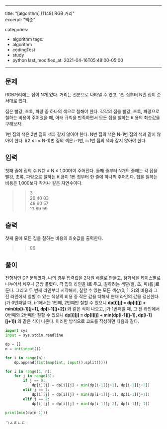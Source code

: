 
---
title:  "[algorithm] [1149] RGB 거리"  
excerpt: "백준"

categories:
  - algorithm
tags:
  - algorithm
  - codingTest
  - study
  - python
last_modified_at: 2021-04-16T05:48:00-05:00
---

## 문제
RGB거리에는 집이 N개 있다. 거리는 선분으로 나타낼 수 있고, 1번 집부터 N번 집이 순서대로 있다.

집은 빨강, 초록, 파랑 중 하나의 색으로 칠해야 한다. 각각의 집을 빨강, 초록, 파랑으로 칠하는 비용이 주어졌을 때, 아래 규칙을 만족하면서 모든 집을 칠하는 비용의 최솟값을 구해보자.

1번 집의 색은 2번 집의 색과 같지 않아야 한다.
N번 집의 색은 N-1번 집의 색과 같지 않아야 한다.
i(2 ≤ i ≤ N-1)번 집의 색은 i-1번, i+1번 집의 색과 같지 않아야 한다.

## 입력
첫째 줄에 집의 수 N(2 ≤ N ≤ 1,000)이 주어진다. 둘째 줄부터 N개의 줄에는 각 집을 빨강, 초록, 파랑으로 칠하는 비용이 1번 집부터 한 줄에 하나씩 주어진다. 집을 칠하는 비용은 1,000보다 작거나 같은 자연수이다.

>> 3  
26 40 83   
49 60 57  
13 89 99  

## 출력
첫째 줄에 모든 집을 칠하는 비용의 최솟값을 출력한다.

>> 96

## 풀이
전형적인 DP 문제였다. 나의 경우 입력값을 2차원 배열로 만들고, 점화식을 케이스별로 나누어서 세우니 금방 풀렸다. 각 집의 라인을 i로 두고, 칠하려는 색깔(빨, 초, 파)를 j로 둔다. 그리고 두 번째 라인부터 시작해서, 칠할 수 있는 모든 색상(0, 1, 2)의 비용과 그 전 라인에서 칠할 수 있는 색상의 비용 중 작은 값을 더해서 현재 라인의 값을 갱신한다.  
j가 0번째일 때, i-1에서는 1번째, 2번째만 칠할 수 있으니 **dp[i][j] = dp[i][j] + min(dp[i-1][j+1], dp[i-1][j+2])** 와 같은 식이 나오고, j가 1번째일 때, 그 전 라인에서 0번째와 2번째만 칠할 수 있으니 **dp[i][j] = dp[i][j] + min(dp[i-1][j-1], dp[i-1][j+1])** 와 같은 식이 나온다. 이러한 방식으로 코드를 작성하면 다음과 같다.

~~~python
import sys
input = sys.stdin.readline

dp = []
n = int(input())

for i in range(n):
    dp.append(list(map(int, input().split())))

for i in range(1, n):
    for j in range(3):
        if j == 0:
            dp[i][j] = dp[i][j] + min(dp[i-1][j+1], dp[i-1][j+2])
        elif j == 1:
            dp[i][j] = dp[i][j] + min(dp[i-1][j-1], dp[i-1][j+1])
        elif j == 2:
            dp[i][j] = dp[i][j] + min(dp[i-1][j-2], dp[i-1][j-1])

print(min(dp[n-1]))
~~~~

ㄱㅅㅎㄴㄷ
